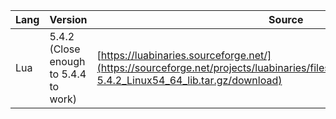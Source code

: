 | Lang | Version                               | Source                                                                                                                                                      |
| ---- | ------------------------------------- | ----------------------------------------------------------------------------------------------------------------------------------------------------------- |
| Lua  | 5.4.2 (Close enough to 5.4.4 to work) | [https://luabinaries.sourceforge.net/](https://sourceforge.net/projects/luabinaries/files/5.4.2/Linux%20Libraries/lua-5.4.2_Linux54_64_lib.tar.gz/download) |
